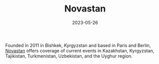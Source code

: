 ﻿---
title: "Novastan"
linkTitle: "Novastan"
contributor: ["Aizada Arystanbek"]
created: 2022-07-27
countries: ["Kazakhstan"]
category: ["Independent media"]
tags: ["media", "news", "Central Asian media"]
date_start: [2011]
date_end: []
data_type: ["news"] 
language: ["English", "French", "German"]
date: 2023-05-26
description: 
  Offers coverage of current events in Kazakhstan, Kyrgyzstan, Tajikistan, Turkmenistan, Uzbekistan, and the Uyghur region.
---

Founded in 2011 in Bishkek, Kyrgyzstan and based in Paris and Berlin, [Novastan](https://novastan.org/) offers coverage of current events in Kazakhstan, Kyrgyzstan, Tajikistan, Turkmenistan, Uzbekistan, and the Uyghur region.
